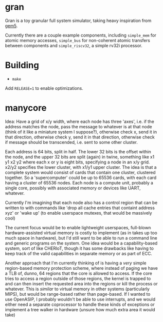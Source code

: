 # gran

Gran is a toy granular full system simulator, taking heavy inspiration from
[gem5](https://www.gem5.org/).

Currently there are a couple example components, including `simple_mem` for
atomic memory accesses, `simple_bus` for non-coherent atomic transfers between
components and `simple_riscv32`, a simple rv32i processor.

# Building

+ `make`

Add `RELEASE=1` to enable optimizations.

# manycore

Idea: Have a grid of x/y width, where each node has three 'axes', i.e. if the
address matches the node, pass the message to whatever is at that node (think of
it like a miniature system I suppose?), otherwise check x, send it in that
direction, otherwise check y, send it in that direction, otherwise check if
message should be transcended, i.e. sent to some other cluster.

Each address is 64 bits, split in half. The lower 32 bits is the offset within
the node, and the upper 32 bits are split (again) in twine, something like x1 y1
x2 y2 where each x or y is eight bits, specifying a node in an x/y grid. x2/y2
specifies the lower cluster, with x1/y1 upper cluster. The idea is that a
complete system would consist of cards that contain one cluster, clustered
together. So a 'supercomputer' could be up to 65536 cards, with each card having
a cluster of 65536 nodes. Each node is a compute unit, probably a single core,
possibly with associated memory or devices like UART, whatever.

Currently I'm imagining that each node also has a control region that can be
written to with commands like 'drop all cache entries that containt address xyz'
or 'wake up' (to enable userspace mutexes, that would be massively cool)

The current focus would be to enable lightweight userspaces, full-blown
hardware-assisted virtual memory is costly to implement (as in takes up too much
space in hardware), but I'd still want to be able to run a command line and
generic programs on the system. One idea would be a capability-based system,
sort of like CHERIoT, though it has some drawbacks like having to keep track of
the valid capabilities in separate memory or as part of ECC.

Another approach that I'm currently thinking of is having a *very* simple
region-based memory protection scheme, where instead of paging we have a TLB of,
dunno, 64 regions that the core is allowed to access. If the core tries to
access a region outside of those regions, the kernel is trapped to and can then
insert the requested area into the regions or kill the process or whatever. This
is *similar* to virtual memory in other systems (particularly MIPS), but would
be range-based rather than page-based. If I wanted to use OpenASIP, I probably
wouldn't be able to use interrupts, and we would either need a separate
coprocessor to handle these kinds of exceptions or implement a tree walker in
hardware (unsure how much extra area it would take)
